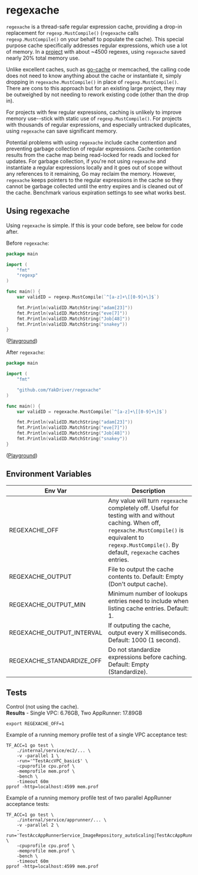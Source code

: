 # regexache

`regexache` is a thread-safe regular expression cache, providing a drop-in replacement for `regexp.MustCompile()` (`regexache` calls `regexp.MustCompile()` on your behalf to populate the cache). This special purpose cache specifically addresses regular expressions, which use a lot of memory. In a [project](https://github.com/hashicorp/terraform-provider-aws) with about ~4500 regexes, using `regexache` saved nearly 20% total memory use.

Unlike excellent caches, such as [go-cache](https://github.com/patrickmn/go-cache) or memcached, the calling code does not need to know anything about the cache or instantiate it, simply dropping in `regexache.MustCompile()` in place of `regexp.MustCompile()`. There are cons to this approach but for an existing large project, they may be outweighed by not needing to rework existing code (other than the drop in).

For projects with few regular expressions, caching is unlikely to improve memory use--stick with static use of `regexp.MustCompile()`. For projects with thousands of regular expressions, and especially untracked duplicates, using `regexache` can save significant memory.

Potential problems with using `regexache` include cache contention and preventing garbage collection of regular expressions. Cache contention results from the cache map being read-locked for reads and locked for updates. For garbage collection, if you're not using `regexache` and instantiate a regular expressions locally and it goes out of scope without any references to it remaining, Go may reclaim the memory. However, `regexache` keeps pointers to the regular expressions in the cache so they cannot be garbage collected until the entry expires and is cleaned out of the cache. Benchmark various expiration settings to see what works best.

## Using regexache

Using `regexache` is simple. If this is your code before, see below for code after.

Before `regexache`:

```go
package main

import (
	"fmt"
	"regexp"
)

func main() {
	var validID = regexp.MustCompile(`^[a-z]+\[[0-9]+\]$`)

	fmt.Println(validID.MatchString("adam[23]"))
	fmt.Println(validID.MatchString("eve[7]"))
	fmt.Println(validID.MatchString("Job[48]"))
	fmt.Println(validID.MatchString("snakey"))
}
```
([Playground](https://go.dev/play/p/e0MHgtJFNHE))

After `regexache`:

```go
package main

import (
	"fmt"

	"github.com/YakDriver/regexache"
)

func main() {
	var validID = regexache.MustCompile(`^[a-z]+\[[0-9]+\]$`)

	fmt.Println(validID.MatchString("adam[23]"))
	fmt.Println(validID.MatchString("eve[7]"))
	fmt.Println(validID.MatchString("Job[48]"))
	fmt.Println(validID.MatchString("snakey"))
}
```
([Playground](https://go.dev/play/p/q0apcbfeMV-))


## Environment Variables

| Env Var | Description |
| --- | --- |
| REGEXACHE_OFF | Any value will turn `regexache` completely off. Useful for testing with and without caching. When off, `regexache.MustCompile()` is equivalent to `regexp.MustCompile()`. By default, `regexache` caches entries. |
| REGEXACHE_OUTPUT | File to output the cache contents to. Default: Empty (Don't output cache). |
| REGEXACHE_OUTPUT_MIN | Minimum number of lookups entries need to include when listing cache entries. Default: 1. |
| REGEXACHE_OUTPUT_INTERVAL | If outputing the cache, output every X milliseconds. Default: 1000 (1 second). |
| REGEXACHE_STANDARDIZE_OFF | Do not standardize expressions before caching. Default: Empty (Standardize). |

## Tests

Control (not using the cache).
<br/>**Results** - Single VPC: 6.76GB, Two AppRunner: 17.89GB

```
export REGEXACHE_OFF=1
```

Example of a running memory profile test of a single VPC acceptance test:

```
TF_ACC=1 go test \
    ./internal/service/ec2/... \
    -v -parallel 1 \
    -run='^TestAccVPC_basic$' \
    -cpuprofile cpu.prof \
    -memprofile mem.prof \
    -bench \
    -timeout 60m
pprof -http=localhost:4599 mem.prof
```

Example of a running memory profile test of two parallel AppRunner acceptance tests:

```
TF_ACC=1 go test \
    ./internal/service/apprunner/... \
    -v -parallel 2 \
    -run='TestAccAppRunnerService_ImageRepository_autoScaling|TestAccAppRunnerService_ImageRepository_basic' \
    -cpuprofile cpu.prof \
    -memprofile mem.prof \
    -bench \
    -timeout 60m
pprof -http=localhost:4599 mem.prof
```
